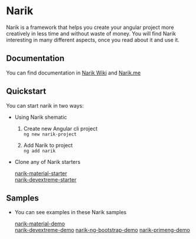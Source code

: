 # Narik

Narik is a framework that helps you create your angular project more creatively in less time and without waste of money. You will find Narik interesting in many different aspects, once you read about it and use it.

## Documentation

You can find documentation in  [Narik Wiki](https://github.com/NarikMe/narik-angular/wiki)
and [Narik.me](http://narik.me)

## Quickstart
You can start narik in two ways:

- Using Narik  shematic
    1. Create new Angular cli project  
    `
    ng new narik-project
    `
    
    2. Add Narik to project  
    `
    ng add narik 
    `
- Clone any of Narik starters 

    [narik-material-starter](https://github.com/NarikMe/narik-material-starter)   
    [narik-devextreme-starter](https://github.com/NarikMe/narik-devextreme-starter)     


## Samples

- You can see examples in these Narik samples 

    [narik-material-demo](https://github.com/NarikMe/narik-material-demo)   
    [narik-devextreme-demo](https://github.com/NarikMe/narik-devextreme-demo)
    [narik-ng-bootstrap-demo](https://github.com/NarikMe/narik-ng-bootstrap-demo)
    [narik-primeng-demo](https://github.com/NarikMe/narik-primeng-demo)

